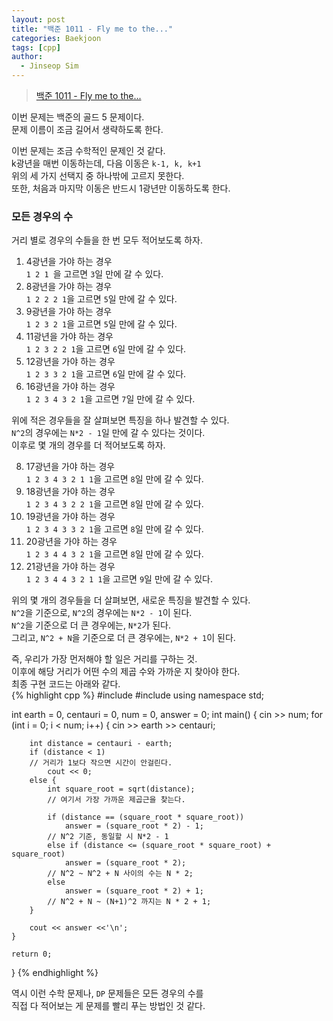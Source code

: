 ```yaml
---
layout: post
title: "백준 1011 - Fly me to the..."
categories: Baekjoon
tags: [cpp]
author:
  - Jinseop Sim
---
```

> [백준 1011 - Fly me to the...](https://www.acmicpc.net/problem/1011)

이번 문제는 백준의 골드 5 문제이다.  
문제 이름이 조금 길어서 생략하도록 한다.  

이번 문제는 조금 수학적인 문제인 것 같다.  
k광년을 매번 이동하는데, 다음 이동은 ```k-1, k, k+1```  
위의 세 가지 선택지 중 하나밖에 고르지 못한다.  
또한, 처음과 마지막 이동은 반드시 1광년만 이동하도록 한다.  

### 모든 경우의 수
거리 별로 경우의 수들을 한 번 모두 적어보도록 하자.  

1. 4광년을 가야 하는 경우  
```1 2 1 ```을 고르면 ```3```일 만에 갈 수 있다.  
2. 8광년을 가야 하는 경우  
```1 2 2 2 1```을 고르면 ```5```일 만에 갈 수 있다.
3. 9광년을 가야 하는 경우  
```1 2 3 2 1```을 고르면 ```5```일 만에 갈 수 있다.
4. 11광년을 가야 하는 경우  
```1 2 3 2 2 1```을 고르면 ```6```일 만에 갈 수 있다.  
6. 12광년을 가야 하는 경우  
```1 2 3 3 2 1```을 고르면 ```6```일 만에 갈 수 있다.  
7. 16광년을 가야 하는 경우  
```1 2 3 4 3 2 1```을 고르면 ```7```일 만에 갈 수 있다.  

위에 적은 경우들을 잘 살펴보면 특징을 하나 발견할 수 있다.  
```N^2```의 경우에는 ```N*2 - 1```일 만에 갈 수 있다는 것이다.  
이후로 몇 개의 경우를 더 적어보도록 하자.  

8. 17광년을 가야 하는 경우  
```1 2 3 4 3 2 1 1```을 고르면 ```8```일 만에 갈 수 있다.  
9. 18광년을 가야 하는 경우   
```1 2 3 4 3 2 2 1```을 고르면 ```8```일 만에 갈 수 있다.  
10. 19광년을 가야 하는 경우  
```1 2 3 4 3 3 2 1```을 고르면 ```8```일 만에 갈 수 있다.  
11. 20광년을 가야 하는 경우  
```1 2 3 4 4 3 2 1```을 고르면 ```8```일 만에 갈 수 있다.  
12. 21광년을 가야 하는 경우  
```1 2 3 4 4 3 2 1 1```을 고르면 ```9```일 만에 갈 수 있다.  

위의 몇 개의 경우들을 더 살펴보면, 새로운 특징을 발견할 수 있다.  
```N^2```을 기준으로, ```N^2```의 경우에는 ```N*2 - 1```이 된다.  
```N^2```을 기준으로 더 큰 경우에는, ```N*2```가 된다.  
그리고, ```N^2 + N```을 기준으로 더 큰 경우에는, ```N*2 + 1```이 된다.  

즉, 우리가 가장 먼저해야 할 일은 거리를 구하는 것.  
이후에 해당 거리가 어떤 수의 제곱 수와 가까운 지 찾아야 한다.  
최종 구현 코드는 아래와 같다.  
{% highlight cpp %}
#include <iostream>
#include <cmath>
using namespace std;

int earth = 0, centauri = 0, num = 0, answer = 0;
int main() {
    cin >> num;
    for (int i = 0; i < num; i++) {
        cin >> earth >> centauri;
        
        int distance = centauri - earth;
        if (distance < 1)
        // 거리가 1보다 작으면 시간이 안걸린다.
            cout << 0;
        else {
            int square_root = sqrt(distance);
            // 여기서 가장 가까운 제곱근을 찾는다.

            if (distance == (square_root * square_root))
                answer = (square_root * 2) - 1;
            // N^2 기준, 동일할 시 N*2 - 1
            else if (distance <= (square_root * square_root) + square_root)
                answer = (square_root * 2);
            // N^2 ~ N^2 + N 사이의 수는 N * 2;
            else
                answer = (square_root * 2) + 1;
            // N^2 + N ~ (N+1)^2 까지는 N * 2 + 1;
        }

        cout << answer <<'\n';
    }

    return 0;
}
{% endhighlight %}

역시 이런 수학 문제나, ```DP``` 문제들은 모든 경우의 수를  
직접 다 적어보는 게 문제를 빨리 푸는 방법인 것 같다.  
